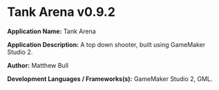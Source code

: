 # Tank Arena v0.9.2

**Application Name:** Tank Arena

**Application Description:** A top down shooter, built using GameMaker Studio 2.

**Author:** Matthew Bull

**Development Languages / Frameworks(s):** GameMaker Studio 2, GML.
